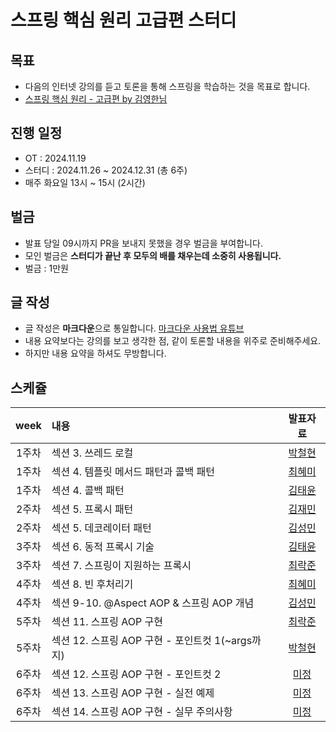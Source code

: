 # 스프링 핵심 원리 고급편 스터디

## 목표
- 다음의 인터넷 강의를 듣고 토론을 통해 스프링을 학습하는 것을 목표로 합니다.
- [스프링 핵심 원리 - 고급편 by 김영한님](https://www.inflearn.com/course/%EC%8A%A4%ED%94%84%EB%A7%81-%ED%95%B5%EC%8B%AC-%EC%9B%90%EB%A6%AC-%EA%B3%A0%EA%B8%89%ED%8E%B8)


## 진행 일정
- OT : 2024.11.19
- 스터디 : 2024.11.26 ~ 2024.12.31 (총 6주)
- 매주 화요일 13시 ~ 15시 (2시간)

## 벌금
- 발표 당일 09시까지 PR을 보내지 못했을 경우 벌금을 부여합니다.
- 모인 벌금은 **스터디가 끝난 후 모두의 배를 채우는데 소중히 사용됩니다.**
- 벌금 : 1만원


## 글 작성
- 글 작성은 **마크다운**으로 통일합니다. [마크다운 사용법 유튜브](https://youtu.be/kMEb_BzyUqk?si=SrwWKo3ENA9V8DSn)
- 내용 요약보다는 강의를 보고 생각한 점, 같이 토론할 내용을 위주로 준비해주세요.
- 하지만 내용 요약을 하셔도 무방합니다.


## 스케쥴
|week| 내용                                | 발표자료
:---: |:----------------------------------| :---:
1주차 | 섹션 3. 쓰레드 로컬                      | [박철현](https://github.com/rockjoon/spring-advanced-study/blob/main/cheorhyeon/%5B%EB%B0%95%EC%B2%A0%ED%98%84%5D%20%EC%84%B9%EC%85%98%203.%20%EC%93%B0%EB%A0%88%EB%93%9C%20%EB%A1%9C%EC%BB%AC.md)
1주차 | 섹션 4. 템플릿 메서드 패턴과 콜백 패턴           | [최혜미](https://github.com/rockjoon/spring-advanced-study/blob/main/hym/%5B%EC%B5%9C%ED%98%9C%EB%AF%B8%5D%20%EC%84%B9%EC%85%98%204.%20%ED%85%9C%ED%94%8C%EB%A6%BF%20%EB%A9%94%EC%86%8C%EB%93%9C%20%ED%8C%A8%ED%84%B4.md)
1주차 | 섹션 4. 콜백 패턴                       | [김태윤](https://github.com/rockjoon/spring-advanced-study/blob/main/kimtaeyoon/%EC%84%B9%EC%85%98%204.%20%EC%BD%9C%EB%B0%B1%20%ED%8C%A8%ED%84%B4.MD)
2주차 | 섹션 5. 프록시 패턴                      | [김재민](https://github.com/rockjoon/spring-advanced-study/blob/main/KimJaeMin/%5B%EA%B9%80%EC%9E%AC%EB%AF%BC%5D%20%EC%84%B9%EC%85%98%205.%20%ED%94%84%EB%A1%9D%EC%8B%9C%20%ED%8C%A8%ED%84%B4.md)
2주차 | 섹션 5. 데코레이터 패턴                    | [김성민](https://github.com/rockjoon/spring-advanced-study/blob/main/kimseongmin/%5B%08%EA%B9%80%EC%84%B1%EB%AF%BC%5D%20%EC%84%B9%EC%85%98%205.%20%EB%8D%B0%EC%BD%94%EB%A0%88%EC%9D%B4%ED%84%B0%20%ED%8C%A8%ED%84%B4.md)
3주차 | 섹션 6. 동적 프록시 기술                   | [김태윤](https://github.com/rockjoon/spring-advanced-study/blob/main/kimtaeyoon/%EC%84%B9%EC%85%98%206.%20%EB%8F%99%EC%A0%81%20%ED%94%84%EB%A1%9D%EC%8B%9C%20%EA%B8%B0%EC%88%A0.MD)
3주차 | 섹션 7. 스프링이 지원하는 프록시               | [최락준](https://github.com/rockjoon/spring-advanced-study/blob/main/rockjoon/%EC%84%B9%EC%85%987/%EC%84%B9%EC%85%987-%EC%8A%A4%ED%94%84%EB%A7%81%EC%9D%B4%20%EC%A7%80%EC%9B%90%ED%95%98%EB%8A%94%20%ED%94%84%EB%A1%9D%EC%8B%9C.MD)
4주차 | 섹션 8. 빈 후처리기                      | [최혜미]()
4주차 | 섹션 9-10. @Aspect AOP & 스프링 AOP 개념 | [김성민]()
5주차 | 섹션 11. 스프링 AOP 구현                 | [최락준]()
5주차 | 섹션 12. 스프링 AOP 구현 - 포인트컷 1(~args까지)        | [박철현]()
6주차 | 섹션 12. 스프링 AOP 구현 - 포인트컷 2        | [미정]()
6주차 | 섹션 13. 스프링 AOP 구현 - 실전 예제         | [미정]()
6주차 | 섹션 14. 스프링 AOP 구현 - 실무 주의사항       | [미정]()
